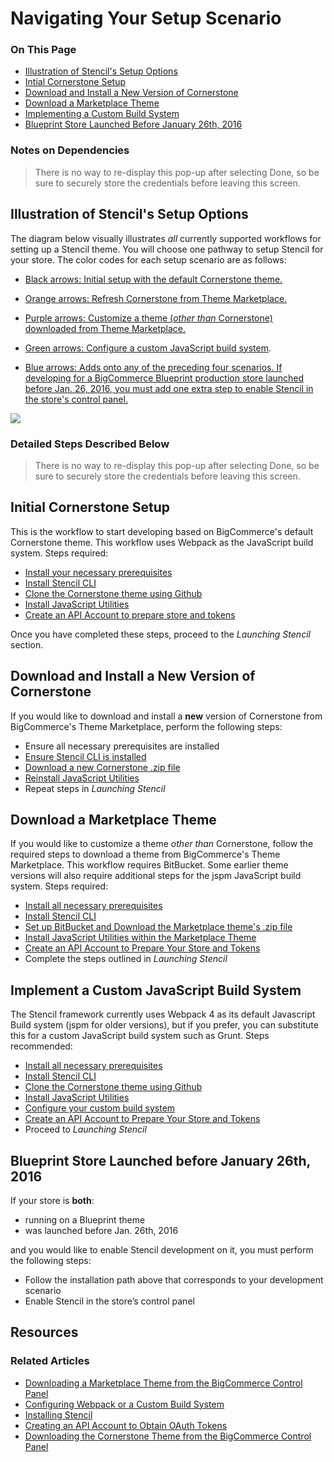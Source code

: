 <h1>Navigating Your Setup Scenario</h1>
<div class="otp" id="no-index">
	<h3> On This Page </h3>
	<ul>
    <li><a href="#navigating_illustration">Illustration of Stencil's Setup Options</a></li>
    <li><a href="#navigating_initial">Intial Cornerstone Setup</a></li>
    <li><a href="#navigating_download-and-install">Download and Install a New Version of Cornerstone</a></li>
    <li><a href="#navigating_download-marketplace">Download a Marketplace Theme</a></li>
    <li><a href="#navigating_implementing-custom-build">Implementing a Custom Build System</a></li>
    <li><a href="#navigating_blueprint-store">Blueprint Store Launched Before January 26th, 2016</a></li>
	</ul>
</div>

<div class="HubBlock--callout">
<div class="CalloutBlock--success">
<div class="HubBlock-content">
    
<!-- theme: success -->

### Notes on Dependencies
> There is no way to re-display this pop-up after selecting Done, so be sure to securely store the credentials before leaving this screen.

</div>
</div>
</div>

<a href='#navigating_illustration' aria-hidden='true' class='block-anchor'  id='navigating_illustration'></a>

## Illustration of Stencil's Setup Options

The diagram below visually illustrates _all_ currently supported workflows for setting up a Stencil theme. You will choose one pathway to setup Stencil for your store. The color codes for each setup scenario are as follows: 

* [Black arrows: Initial setup with the default Cornerstone theme.](#navigating_initial)

* [Orange arrows: Refresh Cornerstone from Theme Marketplace.](#navigating_cornerstone-refresh)

* [Purple arrows: Customize a theme (_other than_ Cornerstone) downloaded from Theme Marketplace.](#navigating_download-marketplace)

* [Green arrows: Configure a custom JavaScript build system](#navigating_implementing-custom-build).

* [Blue arrows: Adds onto any of the preceding four scenarios. If developing for a BigCommerce Blueprint production store launched before Jan. 26, 2016, you must add one extra step to enable Stencil in the store's control panel.](#navigating_blueprint-store)

<!--
    title: 
    data: //s3.amazonaws.com/user-content.stoplight.io/6116/1538540242143
-->

![](//s3.amazonaws.com/user-content.stoplight.io/6116/1538540242143 "")

<div class="HubBlock--callout">
<div class="CalloutBlock--">
<div class="HubBlock-content">
    
<!-- theme:  -->

### Detailed Steps Described Below
> There is no way to re-display this pop-up after selecting Done, so be sure to securely store the credentials before leaving this screen.

</div>
</div>
</div>

<a href='#navigating_initial' aria-hidden='true' class='block-anchor'  id='navigating_initial'></a>

## Initial Cornerstone Setup 

This is the workflow to start developing based on BigCommerce's default Cornerstone theme. This workflow uses Webpack as the JavaScript build system. Steps required:

* [Install your necessary prerequisites](/stencil-docs/getting-started/installing-stencil#installing_prerequisites)
* [Install Stencil CLI](/stencil-docs/getting-started/installing-stencil#installing_installing-the-stencil-cli)
* [Clone the Cornerstone theme using Github](/stencil-docs/getting-started/installing-stencil#installing_cloning-cornerstone)
* [Install JavaScript Utilities](/stencil-docs/getting-started/installing-stencil#installing_installing-stencils-js-utilities)
* [Create an API Account to prepare store and tokens](/stencil-docs/getting-started/authentication-and-tokens#authentication_creating-an-api-account)


Once you have completed these steps, proceed to the _Launching Stencil_ section.



<a href='#navigating_download-and-install' aria-hidden='true' class='block-anchor'  id='navigating_download-and-install'></a>

## Download and Install a New Version of Cornerstone 

If you would like to download and install a **new** version of Cornerstone from BigCommerce's Theme Marketplace, perform the following steps:

* Ensure all necessary prerequisites are installed
* [Ensure Stencil CLI is installed](/stencil-docs/getting-started/installing-stencil#installing_installing-the-stencil-cli)
* [Download a new Cornerstone .zip file](/stencil-docs/getting-started/advanced-installation-options/downloading-the-cornerstone-theme#downloading_downloading-cornerstone-zip)
* [Reinstall JavaScript Utilities](/stencil-docs/getting-started/installing-stencil#installing_installing-stencils-js-utilities)
* Repeat steps in _Launching Stencil_



<a href='#navigating_download-marketplace' aria-hidden='true' class='block-anchor'  id='navigating_download-marketplace'></a>

## Download a Marketplace Theme 

If you would like to customize a theme _other than_ Cornerstone, follow the required steps to download a theme from BigCommerce's Theme Marketplace. This workflow requires BitBucket. Some earlier theme versions will also require additional steps for the jspm JavaScript build system. Steps required:

* [Install all necessary prerequisites](/stencil-docs/getting-started/installing-stencil#installing_prerequisites)
* [Install Stencil CLI](/stencil-docs/getting-started/installing-stencil#installing_installing-the-stencil-cli)
* [Set up BitBucket and Download the Marketplace theme's .zip file](/stencil-docs/getting-started/advanced-installation-options/downloading-a-marketplace-theme#downloading_setting-up-bitbucket)
* [Install JavaScript Utilities within the Marketplace Theme](/stencil-docs/getting-started/installing-stencil#installing_installing-stencils-js-utilities)
* [Create an API Account to Prepare Your Store and Tokens](/stencil-docs/getting-started/authentication-and-tokens#authentication_creating-an-api-account)
* Complete the steps outlined in _Launching Stencil_



<a href='#navigating_implementing-custom-build' aria-hidden='true' class='block-anchor'  id='navigating_implementing-custom-build'></a>

## Implement a Custom JavaScript Build System 

The Stencil framework currently uses Webpack 4 as its default Javascript Build system (jspm for older versions), but if you prefer, you can substitute this for a custom JavaScript build system such as Grunt. Steps recommended:

* [Install all necessary prerequisites](/stencil-docs/getting-started/installing-stencil#installing_prerequisites)
* [Install Stencil CLI](/stencil-docs/getting-started/installing-stencil#installing_installing-the-stencil-cli)
* [Clone the Cornerstone theme using Github](/stencil-docs/getting-started/installing-stencil#installing_cloning-cornerstone)
* [Install JavaScript Utilities](/stencil-docs/getting-started/installing-stencil#installing_installing-stencils-js-utilities)
* [Configure your custom build system](/stencil-docs/getting-started/advanced-installation-options/configuring-webpack-or-custom-build)
* [Create an API Account to Prepare Your Store and Tokens](/stencil-docs/getting-started/authentication-and-tokens)
* Proceed to _Launching Stencil_



<a href='#navigating_blueprint-store' aria-hidden='true' class='block-anchor'  id='navigating_blueprint-store'></a>

## Blueprint Store Launched before January 26th, 2016

If your store is **both**:
* running on a Blueprint theme
* was launched before Jan. 26th, 2016 

and you would like to enable Stencil development on it, you must perform the following steps:

* Follow the installation path above that corresponds to your development scenario
* Enable Stencil in the store’s control panel



## Resources
### Related Articles
* [Downloading a Marketplace Theme from the BigCommerce Control Panel](https://developer.bigcommerce.com/stencil-docs/getting-started/advanced-installation-options/downloading-a-marketplace-theme)
* [Configuring Webpack or a Custom Build System](https://developer.bigcommerce.com/stencil-docs/getting-started/advanced-installation-options/configuring-webpack-or-custom-build)
* [Installing Stencil](https://developer.bigcommerce.com/stencil-docs/getting-started/installing-stencil)
* [Creating an API Account to Obtain OAuth Tokens](https://developer.bigcommerce.com/stencil-docs/getting-started/authentication-and-tokens)
* [Downloading the Cornerstone Theme from the BigCommerce Control Panel](https://developer.bigcommerce.com/stencil-docs/getting-started/advanced-installation-options/downloading-the-cornerstone-theme)


